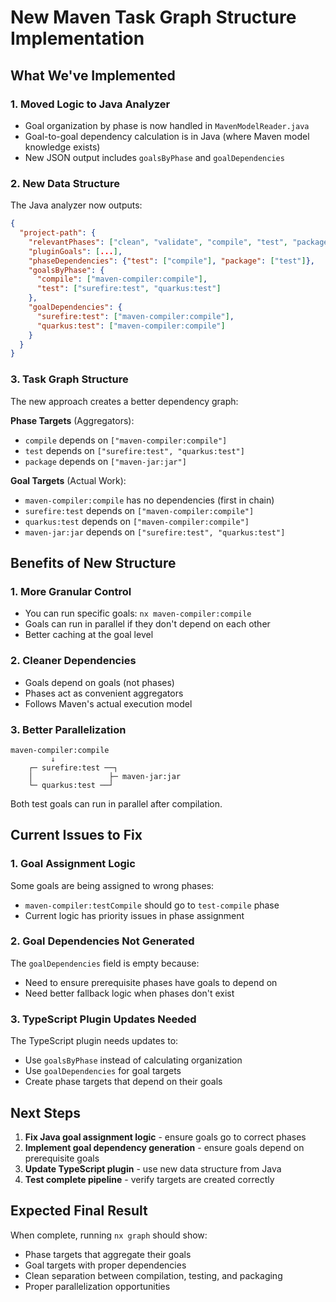 # New Maven Task Graph Structure Implementation

## What We've Implemented

### 1. **Moved Logic to Java Analyzer**
- Goal organization by phase is now handled in `MavenModelReader.java`
- Goal-to-goal dependency calculation is in Java (where Maven model knowledge exists)
- New JSON output includes `goalsByPhase` and `goalDependencies`

### 2. **New Data Structure** 
The Java analyzer now outputs:
```json
{
  "project-path": {
    "relevantPhases": ["clean", "validate", "compile", "test", "package"],
    "pluginGoals": [...],
    "phaseDependencies": {"test": ["compile"], "package": ["test"]},
    "goalsByPhase": {
      "compile": ["maven-compiler:compile"],  
      "test": ["surefire:test", "quarkus:test"]
    },
    "goalDependencies": {
      "surefire:test": ["maven-compiler:compile"],
      "quarkus:test": ["maven-compiler:compile"]
    }
  }
}
```

### 3. **Task Graph Structure**
The new approach creates a better dependency graph:

**Phase Targets** (Aggregators):
- `compile` depends on `["maven-compiler:compile"]`  
- `test` depends on `["surefire:test", "quarkus:test"]`
- `package` depends on `["maven-jar:jar"]`

**Goal Targets** (Actual Work):
- `maven-compiler:compile` has no dependencies (first in chain)
- `surefire:test` depends on `["maven-compiler:compile"]`
- `quarkus:test` depends on `["maven-compiler:compile"]`
- `maven-jar:jar` depends on `["surefire:test", "quarkus:test"]`

## Benefits of New Structure

### 1. **More Granular Control**
- You can run specific goals: `nx maven-compiler:compile`
- Goals can run in parallel if they don't depend on each other
- Better caching at the goal level

### 2. **Cleaner Dependencies**
- Goals depend on goals (not phases)
- Phases act as convenient aggregators
- Follows Maven's actual execution model

### 3. **Better Parallelization**
```
maven-compiler:compile
         ↓
    ┌─ surefire:test ──┐
    │                 ├─ maven-jar:jar
    └─ quarkus:test ──┘
```
Both test goals can run in parallel after compilation.

## Current Issues to Fix

### 1. **Goal Assignment Logic**
Some goals are being assigned to wrong phases:
- `maven-compiler:testCompile` should go to `test-compile` phase
- Current logic has priority issues in phase assignment

### 2. **Goal Dependencies Not Generated**
The `goalDependencies` field is empty because:
- Need to ensure prerequisite phases have goals to depend on
- Need better fallback logic when phases don't exist

### 3. **TypeScript Plugin Updates Needed**
The TypeScript plugin needs updates to:
- Use `goalsByPhase` instead of calculating organization
- Use `goalDependencies` for goal targets
- Create phase targets that depend on their goals

## Next Steps

1. **Fix Java goal assignment logic** - ensure goals go to correct phases
2. **Implement goal dependency generation** - ensure goals depend on prerequisite goals
3. **Update TypeScript plugin** - use new data structure from Java
4. **Test complete pipeline** - verify targets are created correctly

## Expected Final Result

When complete, running `nx graph` should show:
- Phase targets that aggregate their goals
- Goal targets with proper dependencies
- Clean separation between compilation, testing, and packaging
- Proper parallelization opportunities